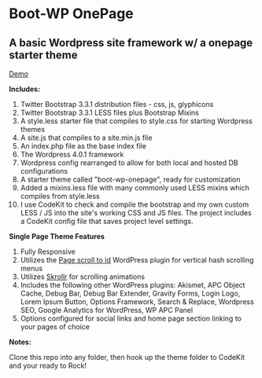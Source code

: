 Boot-WP OnePage
====

A basic Wordpress site framework w/ a onepage starter theme
----------------------

<a href="http://boot-wp-onepage.btcny.net/" target="_blank">Demo</a>

**Includes:**

1. Twitter Bootstrap 3.3.1 distribution files - css, js, glyphicons
2. Twitter Bootstrap 3.3.1 LESS files plus Bootstrap Mixins
3. A style.less starter file that compiles to style.css for starting Wordpress themes
4. A site.js that compiles to a site.min.js file
5. An index.php file as the base index file
6. The Wordpress 4.0.1 framework
7. Wordpress config rearranged to allow for both local and hosted DB configurations
8. A starter theme called "boot-wp-onepage", ready for customization
9. Added a mixins.less file with many commonly used LESS mixins which compiles from style.less
10. I use CodeKit to check and compile the bootstrap and my own custom LESS / JS into the site's working CSS and JS files. The project includes a CodeKit config file that saves project level settings.

**Single Page Theme Features**

1. Fully Responsive
2. Utilizes the <a href="https://wordpress.org/plugins/page-scroll-to-id/" target="_blank">Page scroll to id</a> WordPress plugin for vertical hash scrolling menus
3. Utilizes <a href="https://github.com/Prinzhorn/skrollr" target="_blank">Skrollr</a> for scrolling animations 
4. Includes the following other WordPress plugins: Akismet, APC Object Cache, Debug Bar, Debug Bar Extender, Gravity Forms, Login Logo, Lorem Ipsum Button, Options Framework, Search & Replace, Wordpress SEO, Google Analytics for WordPress, WP APC Panel
5. Options configured for social links and home page section linking to your pages of choice

**Notes:** 

Clone this repo into any folder, then hook up the theme folder to CodeKit and your ready to Rock!

